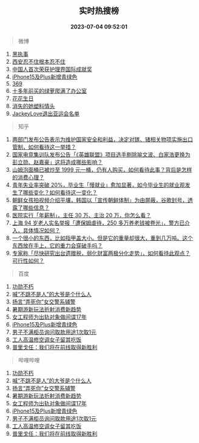 <div align="center"><h2>实时热搜榜</h2><h4>2023-07-04 09:52:01</h4></div>

> 微博  

1. [黑执事](https://s.weibo.com/weibo?q=%E9%BB%91%E6%89%A7%E4%BA%8B&t=31&band_rank=1&Refer=top)<br />
2. [西安忍不住根本忍不住](https://s.weibo.com/weibo?q=%23%E8%A5%BF%E5%AE%89%E5%BF%8D%E4%B8%8D%E4%BD%8F%E6%A0%B9%E6%9C%AC%E5%BF%8D%E4%B8%8D%E4%BD%8F%23&t=31&band_rank=2&Refer=top)<br />
3. [中国人首次荣获护理界国际成就奖](https://s.weibo.com/weibo?q=%23%E4%B8%AD%E5%9B%BD%E4%BA%BA%E9%A6%96%E6%AC%A1%E8%8D%A3%E8%8E%B7%E6%8A%A4%E7%90%86%E7%95%8C%E5%9B%BD%E9%99%85%E6%88%90%E5%B0%B1%E5%A5%96%23&t=31&band_rank=3&Refer=top)<br />
4. [iPhone15及Plus新增青绿色](https://s.weibo.com/weibo?q=%23iPhone15%E5%8F%8APlus%E6%96%B0%E5%A2%9E%E9%9D%92%E7%BB%BF%E8%89%B2%23&t=31&band_rank=4&Refer=top)<br />
5. [369](https://s.weibo.com/weibo?q=369&t=31&band_rank=5&Refer=top)<br />
6. [十多年前买的绿萝爬满了办公室](https://s.weibo.com/weibo?q=%E5%8D%81%E5%A4%9A%E5%B9%B4%E5%89%8D%E4%B9%B0%E7%9A%84%E7%BB%BF%E8%90%9D%E7%88%AC%E6%BB%A1%E4%BA%86%E5%8A%9E%E5%85%AC%E5%AE%A4&t=31&band_rank=6&Refer=top)<br />
7. [花花生日](https://s.weibo.com/weibo?q=%E8%8A%B1%E8%8A%B1%E7%94%9F%E6%97%A5&t=31&band_rank=7&Refer=top)<br />
8. [消失的她塑料情头](https://s.weibo.com/weibo?q=%23%E6%B6%88%E5%A4%B1%E7%9A%84%E5%A5%B9%E5%A1%91%E6%96%99%E6%83%85%E5%A4%B4%23&t=31&band_rank=8&Refer=top)<br />
9. [JackeyLove退出亚运会名单](https://s.weibo.com/weibo?q=%23JackeyLove%E9%80%80%E5%87%BA%E4%BA%9A%E8%BF%90%E4%BC%9A%E5%90%8D%E5%8D%95%23&t=31&band_rank=9&Refer=top)<br />

> 知乎  

1. [两部门发布公告表示为维护国家安全和利益，决定对镓、锗相关物项实施出口管制，如何看待这一举措？](https://www.zhihu.com/question/610105939)<br />
2. [国家电竞集训队发布公告「《英雄联盟》项目选手剔除喻文波、白家浩更换为彭立勋、赵嘉豪」这将造成哪些影响？](https://www.zhihu.com/question/610188481)<br />
3. [山姆泡面桶已被炒至 1999 元一桶，仍有人购买，如何看待此事？背后是怎样的消费心理？](https://www.zhihu.com/question/610060285)<br />
4. [青年失业率突破 20%，毕业生「慢就业」愈加显著，如今毕业生的就业观发生了哪些变化？如何看待这一变化？](https://www.zhihu.com/question/608938944)<br />
5. [朝鲜女孩拍视频介绍平壤，韩国以「宣传朝鲜体制」为由屏蔽，谷歌封号，透露了哪些信息？](https://www.zhihu.com/question/610162816)<br />
6. [医院实行「年薪制」，主任 30 万、主治 20 万，你怎么看？](https://www.zhihu.com/question/610087179)<br />
7. [上海 94 岁老人实名举报「遭保姆虐待，250 多万养老钱被卷光」，警方已介入，具体情况如何？](https://www.zhihu.com/question/610021603)<br />
8. [一个很小的东西，比如指甲盖大小。但是它的重量却很大，重到几万吨。这个东西放在手上，它的重力会穿破手吗？](https://www.zhihu.com/question/519865099)<br />
9. [专家称「尽快研究出台遗赠税，弱化财富两极分化走势」，如何看待此观点？可行性如何？](https://www.zhihu.com/question/610090923)<br />

> 百度  

1. [功勋不朽](https://www.baidu.com/s?wd=%E5%8A%9F%E5%8B%8B%E4%B8%8D%E6%9C%BD&sa=fyb_news&rsv_dl=fyb_news)<br />
2. [喊“不跳不是人”的大爷是个什么人](https://www.baidu.com/s?wd=%E5%96%8A%E2%80%9C%E4%B8%8D%E8%B7%B3%E4%B8%8D%E6%98%AF%E4%BA%BA%E2%80%9D%E7%9A%84%E5%A4%A7%E7%88%B7%E6%98%AF%E4%B8%AA%E4%BB%80%E4%B9%88%E4%BA%BA&sa=fyb_news&rsv_dl=fyb_news)<br />
3. [扬言“弄死你”女交警系辅警](https://www.baidu.com/s?wd=%E6%89%AC%E8%A8%80%E2%80%9C%E5%BC%84%E6%AD%BB%E4%BD%A0%E2%80%9D%E5%A5%B3%E4%BA%A4%E8%AD%A6%E7%B3%BB%E8%BE%85%E8%AD%A6&sa=fyb_news&rsv_dl=fyb_news)<br />
4. [暑期游新玩法折射消费新趋势](https://www.baidu.com/s?wd=%E6%9A%91%E6%9C%9F%E6%B8%B8%E6%96%B0%E7%8E%A9%E6%B3%95%E6%8A%98%E5%B0%84%E6%B6%88%E8%B4%B9%E6%96%B0%E8%B6%8B%E5%8A%BF&sa=fyb_news&rsv_dl=fyb_news)<br />
5. [女工程师为出轨对象做间谍17年](https://www.baidu.com/s?wd=%E5%A5%B3%E5%B7%A5%E7%A8%8B%E5%B8%88%E4%B8%BA%E5%87%BA%E8%BD%A8%E5%AF%B9%E8%B1%A1%E5%81%9A%E9%97%B4%E8%B0%8D17%E5%B9%B4&sa=fyb_news&rsv_dl=fyb_news)<br />
6. [iPhone15及Plus新增青绿色](https://www.baidu.com/s?wd=iPhone15%E5%8F%8APlus%E6%96%B0%E5%A2%9E%E9%9D%92%E7%BB%BF%E8%89%B2&sa=fyb_news&rsv_dl=fyb_news)<br />
7. [男子不满柜员询问取款用途1次取1元](https://www.baidu.com/s?wd=%E7%94%B7%E5%AD%90%E4%B8%8D%E6%BB%A1%E6%9F%9C%E5%91%98%E8%AF%A2%E9%97%AE%E5%8F%96%E6%AC%BE%E7%94%A8%E9%80%941%E6%AC%A1%E5%8F%961%E5%85%83&sa=fyb_news&rsv_dl=fyb_news)<br />
8. [工人高温修空调女子留其吃饭](https://www.baidu.com/s?wd=%E5%B7%A5%E4%BA%BA%E9%AB%98%E6%B8%A9%E4%BF%AE%E7%A9%BA%E8%B0%83%E5%A5%B3%E5%AD%90%E7%95%99%E5%85%B6%E5%90%83%E9%A5%AD&sa=fyb_news&rsv_dl=fyb_news)<br />
9. [普里戈任：我们将在前线取得新胜利](https://www.baidu.com/s?wd=%E6%99%AE%E9%87%8C%E6%88%88%E4%BB%BB%EF%BC%9A%E6%88%91%E4%BB%AC%E5%B0%86%E5%9C%A8%E5%89%8D%E7%BA%BF%E5%8F%96%E5%BE%97%E6%96%B0%E8%83%9C%E5%88%A9&sa=fyb_news&rsv_dl=fyb_news)<br />

> 哔哩哔哩  

1. [功勋不朽](https://www.baidu.com/s?wd=%E5%8A%9F%E5%8B%8B%E4%B8%8D%E6%9C%BD&sa=fyb_news&rsv_dl=fyb_news)<br />
2. [喊“不跳不是人”的大爷是个什么人](https://www.baidu.com/s?wd=%E5%96%8A%E2%80%9C%E4%B8%8D%E8%B7%B3%E4%B8%8D%E6%98%AF%E4%BA%BA%E2%80%9D%E7%9A%84%E5%A4%A7%E7%88%B7%E6%98%AF%E4%B8%AA%E4%BB%80%E4%B9%88%E4%BA%BA&sa=fyb_news&rsv_dl=fyb_news)<br />
3. [扬言“弄死你”女交警系辅警](https://www.baidu.com/s?wd=%E6%89%AC%E8%A8%80%E2%80%9C%E5%BC%84%E6%AD%BB%E4%BD%A0%E2%80%9D%E5%A5%B3%E4%BA%A4%E8%AD%A6%E7%B3%BB%E8%BE%85%E8%AD%A6&sa=fyb_news&rsv_dl=fyb_news)<br />
4. [暑期游新玩法折射消费新趋势](https://www.baidu.com/s?wd=%E6%9A%91%E6%9C%9F%E6%B8%B8%E6%96%B0%E7%8E%A9%E6%B3%95%E6%8A%98%E5%B0%84%E6%B6%88%E8%B4%B9%E6%96%B0%E8%B6%8B%E5%8A%BF&sa=fyb_news&rsv_dl=fyb_news)<br />
5. [女工程师为出轨对象做间谍17年](https://www.baidu.com/s?wd=%E5%A5%B3%E5%B7%A5%E7%A8%8B%E5%B8%88%E4%B8%BA%E5%87%BA%E8%BD%A8%E5%AF%B9%E8%B1%A1%E5%81%9A%E9%97%B4%E8%B0%8D17%E5%B9%B4&sa=fyb_news&rsv_dl=fyb_news)<br />
6. [iPhone15及Plus新增青绿色](https://www.baidu.com/s?wd=iPhone15%E5%8F%8APlus%E6%96%B0%E5%A2%9E%E9%9D%92%E7%BB%BF%E8%89%B2&sa=fyb_news&rsv_dl=fyb_news)<br />
7. [男子不满柜员询问取款用途1次取1元](https://www.baidu.com/s?wd=%E7%94%B7%E5%AD%90%E4%B8%8D%E6%BB%A1%E6%9F%9C%E5%91%98%E8%AF%A2%E9%97%AE%E5%8F%96%E6%AC%BE%E7%94%A8%E9%80%941%E6%AC%A1%E5%8F%961%E5%85%83&sa=fyb_news&rsv_dl=fyb_news)<br />
8. [工人高温修空调女子留其吃饭](https://www.baidu.com/s?wd=%E5%B7%A5%E4%BA%BA%E9%AB%98%E6%B8%A9%E4%BF%AE%E7%A9%BA%E8%B0%83%E5%A5%B3%E5%AD%90%E7%95%99%E5%85%B6%E5%90%83%E9%A5%AD&sa=fyb_news&rsv_dl=fyb_news)<br />
9. [普里戈任：我们将在前线取得新胜利](https://www.baidu.com/s?wd=%E6%99%AE%E9%87%8C%E6%88%88%E4%BB%BB%EF%BC%9A%E6%88%91%E4%BB%AC%E5%B0%86%E5%9C%A8%E5%89%8D%E7%BA%BF%E5%8F%96%E5%BE%97%E6%96%B0%E8%83%9C%E5%88%A9&sa=fyb_news&rsv_dl=fyb_news)<br />
